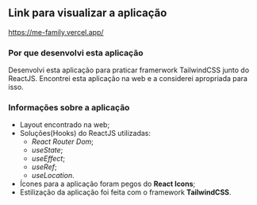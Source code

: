 ## Link para visualizar a aplicação
<https://me-family.vercel.app/>

### Por que desenvolvi esta aplicação
Desenvolvi esta aplicação para praticar framerwork TailwindCSS junto do ReactJS. Encontrei esta aplicação na web e a considerei apropriada para isso.

### Informações sobre a aplicação
* Layout encontrado na web; 
* Soluções(Hooks) do ReactJS utilizadas:
  * *React Router Dom*;  
  * *useState*;
  * *useEffect*;
  * *useRef*;
  * *useLocation*.
* Ícones para a aplicação foram pegos do **React Icons**;
* Estilização da aplicação foi feita com o framework **TailwindCSS**.
